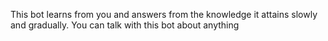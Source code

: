 This bot learns from you and answers from the knowledge it attains slowly and gradually. You can talk with this bot about anything 
